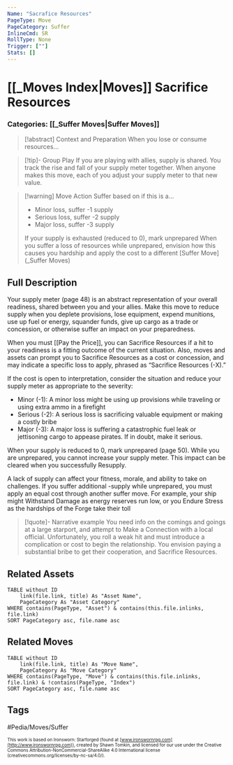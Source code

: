```yaml
---
Name: "Sacrafice Resources"
PageType: Move
PageCategory: Suffer
InlineCmd: SR
RollType: None
Trigger: [""] 
Stats: []
---
```


# [[_Moves Index|Moves]] Sacrifice Resources
### Categories: [[_Suffer Moves|Suffer Moves]]
>[!abstract]  Context and Preparation
>When you lose or consume resources...

> [!tip]- Group Play
> If you are playing with allies, supply is shared. You track the rise and fall of your supply meter together. When anyone makes this move, each of you adjust your supply meter to that new value. 

> [!warning] Move Action
> Suffer based on if this is a...
>- Minor loss, suffer -1 supply
>- Serious loss, suffer -2 supply
>- Major loss, suffer -3 supply
> 
> If your supply is exhausted (reduced to 0), mark unprepared
> When you suffer a loss of resources while unprepared, envision how this causes you hardship and apply the cost to a different [Suffer Move](_Suffer Moves)

## Full Description
Your supply meter (page 48) is an abstract representation of your overall readiness, shared between you and your allies. Make this move to reduce supply when you deplete provisions, lose equipment, expend munitions, use up fuel or energy, squander funds, give up cargo as a trade or concession, or otherwise suffer an impact on your preparedness. 

When you must [[Pay the Price]], you can Sacrifice Resources if a hit to your readiness is a fitting outcome of the current situation. Also, moves and assets can prompt you to Sacrifice Resources as a cost or concession, and may indicate a specific loss to apply, phrased as “Sacrifice Resources (-X).” 

If the cost is open to interpretation, consider the situation and reduce your supply meter as appropriate to the severity: 
- Minor (-1): A minor loss might be using up provisions while traveling or using extra ammo in a firefight
- Serious (-2): A serious loss is sacrificing valuable equipment or making a costly bribe
- Major (-3): A major loss is suffering a catastrophic fuel leak or jettisoning cargo to appease pirates. 
If in doubt, make it serious. 

When your supply is reduced to 0, mark unprepared (page 50). While you are unprepared, you cannot increase your supply meter. This impact can be cleared when you successfully Resupply. 

A lack of supply can affect your fitness, morale, and ability to take on challenges. If you suffer additional -supply while unprepared, you must apply an equal cost through another suffer move. For example, your ship might Withstand Damage as energy reserves run low, or you Endure Stress as the hardships of the Forge take their toll


> [!quote]- Narrative example
> You need info on the comings and goings at a large starport, and attempt to Make a Connection with a local official. Unfortunately, you roll a weak hit and must introduce a complication or cost to begin the relationship. You envision paying a substantial bribe to get their cooperation, and Sacrifice Resources. 

## Related Assets
```dataview
TABLE without ID
	link(file.link, title) As "Asset Name",
	PageCategory As "Asset Category"
WHERE contains(PageType, "Asset") & contains(this.file.inlinks, file.link)
SORT PageCategory asc, file.name asc
```

## Related Moves
```dataview
TABLE without ID
	link(file.link, title) As "Move Name",
	PageCategory As "Move Category"
WHERE contains(PageType, "Move") & contains(this.file.inlinks, file.link) & !contains(PageType, "Index")
SORT PageCategory asc, file.name asc
```

## Tags
#Pedia/Moves/Suffer 

<font size=-2>This work is based on Ironsworn: Starforged (found at [www.ironswornrpg.com](http://www.ironswornrpg.com)), created by Shawn Tomkin, and licensed for our use under the Creative Commons Attribution-NonCommercial-ShareAlike 4.0 International license  (creativecommons.org/licenses/by-nc-sa/4.0/).</font>